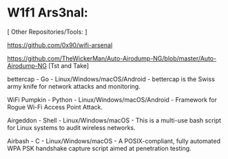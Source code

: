 # W1f1 Ars3nal:

[ Other Repositories/Tools: ] 

https://github.com/0x90/wifi-arsenal

https://github.com/TheWickerMan/Auto-Airodump-NG/blob/master/Auto-Airodump-NG [Tst and Take]

bettercap -	Go - Linux/Windows/macOS/Android -	bettercap is the Swiss army knife for network attacks and monitoring.

WiFi Pumpkin - Python - Linux/Windows/macOS/Android -	Framework for Rogue Wi-Fi Access Point Attack.

Airgeddon	- Shell -	Linux/Windows/macOS	- This is a multi-use bash script for Linux systems to audit wireless networks.

Airbash - C -	Linux/Windows/macOS - A POSIX-compliant, fully automated WPA PSK handshake capture script aimed at penetration testing.
